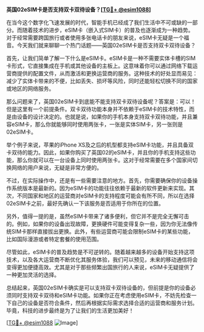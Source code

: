 **英国02eSIM卡是否支持双卡双待设备？[[TG💪+ @esim1088](https://t.me/s/esim1088)]**

在当今这个数字化飞速发展的时代，智能手机已经成了我们生活中不可或缺的一部分。而随着技术的进步，eSIM卡（嵌入式SIM卡）的普及也逐渐成为一种趋势。对于经常需要跨国旅行或者使用多张电话卡的朋友来说，eSIM卡无疑是一个福音。今天我们就来聊聊一个热门话题——英国02eSIM卡是否支持双卡双待设备？

首先，让我们简单了解一下什么是eSIM卡。eSIM卡是一种不需要实体卡槽的SIM卡形式，它直接集成在手机或其他设备的主板上。这意味着你可以通过网络下载运营商提供的配置文件，从而激活和更换运营商的服务。这种技术的好处显而易见：减少了实体卡带来的不便，比如丢失、损坏等风险，同时还能轻松切换不同的国家或地区的网络服务。

那么问题来了，英国02eSIM卡到底能不能支持双卡双待设备呢？答案是：可以！但是这里有一个前提条件。双卡双待功能本身并不依赖于eSIM卡的技术特性，而是由设备的设计决定的。也就是说，如果你的手机本身支持双卡双待功能，并且兼容eSIM卡，那么你就能够同时使用两张卡，一张是实体SIM卡，另一张则是02eSIM卡。

举个例子来说，苹果的iPhone XS及之后的机型都支持eSIM卡功能，并且具备双卡双待的能力。因此，如果你购买了英国02的eSIM卡，并且你的手机支持这些功能，那么你就可以在一台设备上同时使用两张卡。这对于经常需要在多个国家间切换网络的用户来说，无疑是非常方便的。

不过，在实际操作中，还是有一些需要注意的地方。首先，你需要确保你的设备操作系统版本是最新的。因为eSIM卡的功能往往依赖于最新的软件更新来实现。其次，不同国家和地区的运营商对eSIM卡的支持程度可能会有所不同，所以在选择02eSIM卡之前，最好先确认一下该服务是否适用于你所在的位置。

另外，值得一提的是，虽然eSIM卡带来了诸多便利，但它并不是完全无懈可击的。例如，如果你的设备出现故障，更换硬件可能变得复杂一些，因为你无法像传统SIM卡那样直接拔出更换。此外，有些运营商可能会限制eSIM卡的某些功能，比如国际漫游或者特定套餐的使用范围。

尽管如此，eSIM卡的普及趋势是不可逆转的。随着越来越多的设备开始支持这项技术，以及各大运营商不断优化其服务体验，我们可以预见，未来的移动通信将会变得更加便捷高效。尤其是对于那些频繁出国旅行的人来说，eSIM卡无疑提供了一种更加灵活的选择。

总结起来，英国02eSIM卡确实是可以支持双卡双待设备的，但前提是你的设备必须同时支持双卡双待和eSIM卡功能。如果你正在考虑使用eSIM卡，不妨先检查一下自己的设备是否符合条件，然后再根据实际需求选择合适的运营商和服务计划。毕竟，科技的进步最终是为了让我们的生活更加美好！

[[TG💪+ @esim1088](https://t.me/s/esim1088) ![Image](https://i.postimg.cc/4NQfJmqS/Snipaste-2025-05-13-00-14-12.png)]